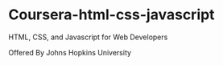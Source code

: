 # Coursera-html-css-javascript
HTML, CSS, and Javascript for Web Developers

Offered By 
Johns Hopkins University
